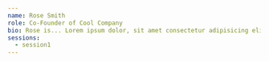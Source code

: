 ```yaml
---
name: Rose Smith
role: Co-Founder of Cool Company
bio: Rose is... Lorem ipsum dolor, sit amet consectetur adipisicing elit. Doloremque possimus inventore repellat asperiores rerum tempore, impedit esse obcaecati expedita a modi assumenda fugit totam laboriosam ratione, minima aperiam error voluptas!
sessions:
  - session1
---
```

